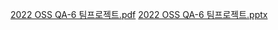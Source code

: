 [2022 OSS QA-6 팀프로젝트.pdf](https://github.com/ai7dnn/OSS-lect/files/10059523/2022.OSS.QA-6.pdf)
[2022 OSS QA-6 팀프로젝트.pptx](https://github.com/ai7dnn/OSS-lect/files/10059524/2022.OSS.QA-6.pptx)
